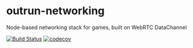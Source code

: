 # outrun-networking

Node-based networking stack for games, built on WebRTC DataChannel

[![Build Status](https://travis-ci.org/outrunlabs/outrun-networking.svg?branch=master)](https://travis-ci.org/onivim/oni) [![codecov](https://codecov.io/gh/outrunlabs/outrun-networking/branch/master/graph/badge.svg)](https://codecov.io/gh/outrunlabs/outrun-networking)
